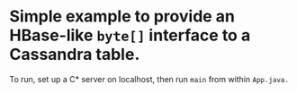 Simple example to provide an HBase-like `byte[]` interface to a Cassandra table.
================================================================================

To run, set up a C* server on localhost, then run `main` from within `App.java.`
